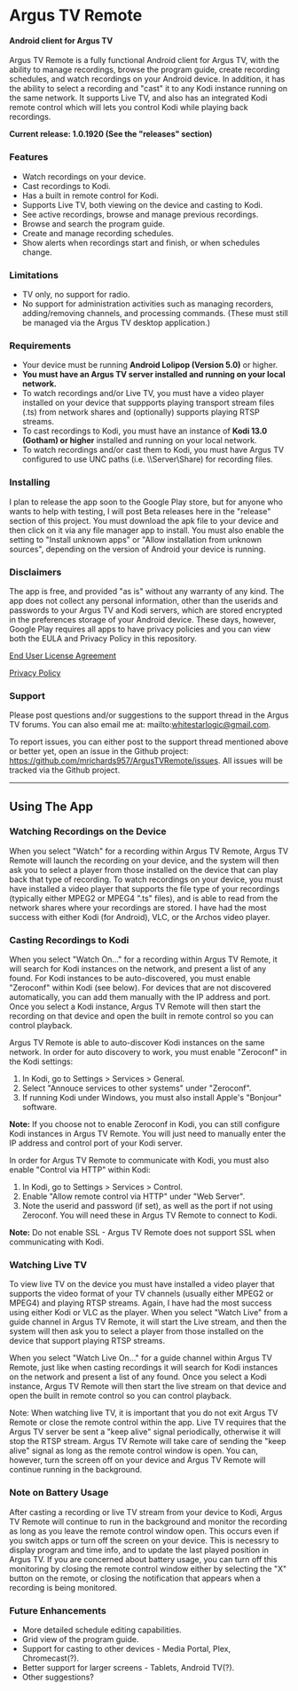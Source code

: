 # Argus TV Remote
#### Android client for Argus TV

Argus TV Remote is a fully functional Android client for Argus TV, with the ability to manage recordings, browse the program guide, create recording schedules, and watch recordings on your Android device. In addition, it has the ability to select a recording and "cast" it to any Kodi instance running on the same network. It supports Live TV, and also has an integrated Kodi remote control which will lets you control Kodi while playing back recordings.

**Current release: 1.0.1920 (See the "releases" section)**

### Features

- Watch recordings on your device.
- Cast recordings to Kodi.
- Has a built in remote control for Kodi.
- Supports Live TV, both viewing on the device and casting to Kodi.
- See active recordings, browse and manage previous recordings.
- Browse and search the program guide.
- Create and manage recording schedules.
- Show alerts when recordings start and finish, or when schedules change.

### Limitations

- TV only, no support for radio.
- No support for administration activities such as managing recorders, adding/removing channels, and processing commands. (These must still be managed via the Argus TV desktop application.)

### Requirements

- Your device must be running **Android Lolipop (Version 5.0)** or higher.
- **You must have an Argus TV server installed and running on your local network.**
- To watch recordings and/or Live TV, you must have a video player installed on your device that suppports playing transport stream files (.ts) from network shares and (optionally) supports playing RTSP streams.
- To cast recordings to Kodi, you must have an instance of **Kodi 13.0 (Gotham) or higher** installed and running on your local network.
- To watch recordings and/or cast them to Kodi, you must have Argus TV configured to use UNC paths (i.e. \\\\Server\\Share) for recording files.

### Installing

I plan to release the app soon to the Google Play store, but for anyone who wants to help with testing, I will post Beta releases here in the "release" section of this project. You must download the apk file to your device and then click on it via any file manager app to install. You must also enable the setting to "Install unknown apps" or "Allow installation from unknown sources", depending on the version of Android your device is running.

### Disclaimers

The app is free, and provided "as is" without any warranty of any kind. The app does not collect any personal information, other than the userids and passwords to your Argus TV and Kodi servers, which are stored encrypted in the preferences storage of your Android device. These days, however, Google Play requires all apps to have privacy policies and you can view both the EULA and Privacy Policy in this repository.

[End User License Agreement](EULA.html)

[Privacy Policy](Privacy.html)

### Support

Please post questions and/or suggestions to the support thread in the Argus TV forums. You can also email me at: mailto:whitestarlogic@gmail.com.


To report issues, you can either post to the support thread mentioned above or better yet, open an issue in the Github project: https://github.com/mrichards957/ArgusTVRemote/issues. All issues will be tracked via the Github project.

---
## Using The App
### Watching Recordings on the Device

When you select "Watch" for a recording within Argus TV Remote, Argus TV Remote will launch the recording on your device, and the system will then ask you to select a player from those installed on the device that can play back that type of recording. To watch recordings on your device, you must have installed a video player that supports the file type of your recordings (typically either MPEG2 or MPEG4 ".ts" files), and is able to read from the network shares where your recordings are stored. I have had the most success with either Kodi (for Android), VLC, or the Archos video player.

### Casting Recordings to Kodi

When you select "Watch On..." for a recording within Argus TV Remote, it will search for Kodi instances on the network, and present a list of any found. For Kodi instances to be auto-discovered, you must enable "Zeroconf" within Kodi (see below). For devices that are not discovered automatically, you can add them manually with the IP address and port. Once you select a Kodi instance, Argus TV Remote will then start the recording on that device and open the built in remote control so you can control playback.

Argus TV Remote is able to auto-discover Kodi instances on the same network. In order for auto discovery to work, you must enable "Zeroconf" in the Kodi settings:

1. In Kodi, go to Settings > Services > General.
2. Select "Annouce services to other systems" under "Zeroconf".
3. If running Kodi under Windows, you must also install Apple's "Bonjour" software.

**Note:** If you choose not to enable Zeroconf in Kodi, you can still configure Kodi instances in Argus TV Remote. You will just need to manually enter the IP address and control port of your Kodi server.

In order for Argus TV Remote to communicate with Kodi, you must also enable "Control via HTTP" within Kodi:

1. In Kodi, go to Settings > Services > Control.
2. Enable "Allow remote control via HTTP" under "Web Server".
3. Note the userid and password (if set), as well as the port if not using Zeroconf. You will need these in Argus TV Remote to connect to Kodi.

**Note:** Do not enable SSL - Argus TV Remote does not support SSL when communicating with Kodi.

### Watching Live TV

To view live TV on the device you must have installed a video player that supports the video format of your TV channels (usually either MPEG2 or MPEG4) and playing RTSP streams. Again, I have had the most success using either Kodi or VLC as the player. When you select "Watch Live" from a guide channel in Argus TV Remote, it will start the Live stream, and then the system will then ask you to select a player from those installed on the device that support playing RTSP streams.

When you select "Watch Live On..." for a guide channel within Argus TV Remote, just like when casting recordings it will search for Kodi instances on the network and present a list of any found. Once you select a Kodi instance, Argus TV Remote will then start the live stream on that device and open the built in remote control so you can control playback.

Note: When watching live TV, it is important that you do not exit Argus TV Remote or close the remote control within the app. Live TV requires that the Argus TV server be sent a "keep alive" signal periodically, otherwise it will stop the RTSP stream. Argus TV Remote will take care of sending the "keep alive" signal as long as the remote control window is open. You can, however, turn the screen off on your device and Argus TV Remote will continue running in the background.

### Note on Battery Usage

After casting a recording or live TV stream from your device to Kodi, Argus TV Remote will continue to run in the background and monitor the recording as long as you leave the remote control window open. This occurs even if you switch apps or turn off the screen on your device. This is necessry to display program and time info, and to update the last played position in Argus TV. If you are concerned about battery usage, you can turn off this monitoring by closing the remote control window either by selecting the "X" button on the remote, or closing the notification that appears when a recording is being monitored.

### Future Enhancements
- More detailed schedule editing capabilities.
- Grid view of the program guide.
- Support for casting to other devices - Media Portal, Plex, Chromecast(?).
- Better support for larger screens - Tablets, Android TV(?).
- Other suggestions?
